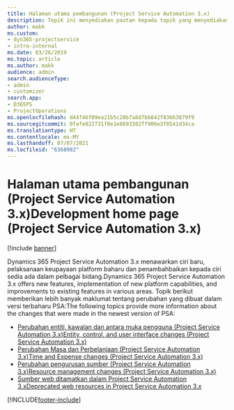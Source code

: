 ```yaml
---
title: Halaman utama pembangunan (Project Service Automation 3.x)
description: Topik ini menyediakan pautan kepada topik yang menyediakan maklumat pembangunan untuk Dynamics 365 Project Service Automation (PSA) versi 3.x.
author: makk
ms.custom:
- dyn365-projectservice
- intro-internal
ms.date: 03/26/2019
ms.topic: article
ms.author: makk
audience: admin
search.audienceType:
- admin
- customizer
search.app:
- D365PS
- ProjectOperations
ms.openlocfilehash: d44f46f09ea21b5c20b7a8d7bb842f83663879f9
ms.sourcegitcommit: 0fafe022731f0e1e8693382ff906e3f8541d34ca
ms.translationtype: HT
ms.contentlocale: ms-MY
ms.lasthandoff: 07/07/2021
ms.locfileid: "6368982"
---
```

# <a name="development-home-page-project-service-automation-3x"></a><span data-ttu-id="19fe1-103">Halaman utama pembangunan (Project Service Automation 3.x)</span><span class="sxs-lookup"><span data-stu-id="19fe1-103">Development home page (Project Service Automation 3.x)</span></span>

[!include [banner](../../includes/psa-now-project-operations.md)]

<span data-ttu-id="19fe1-104">Dynamics 365 Project Service Automation 3.x menawarkan ciri baru, pelaksanaan keupayaan platform baharu dan penambahbaikan kepada ciri sedia ada dalam pelbagai bidang.</span><span class="sxs-lookup"><span data-stu-id="19fe1-104">Dynamics 365 Project Service Automation 3.x offers new features, implementation of new platform capabilities, and improvements to existing features in various areas.</span></span> <span data-ttu-id="19fe1-105">Topik berikut memberikan lebih banyak maklumat tentang perubahan yang dibuat dalam versi terbaharu PSA:</span><span class="sxs-lookup"><span data-stu-id="19fe1-105">The following topics provide more information about the changes that were made in the newest version of PSA:</span></span>

- [<span data-ttu-id="19fe1-106">Perubahan entiti, kawalan dan antara muka pengguna (Project Service Automation 3.x)</span><span class="sxs-lookup"><span data-stu-id="19fe1-106">Entity, control, and user interface changes (Project Service Automation 3.x)</span></span>](../developer-guides/entity-changes-v3.x.md)
- [<span data-ttu-id="19fe1-107">Perubahan Masa dan Perbelanjaan (Project Service Automation 3.x)</span><span class="sxs-lookup"><span data-stu-id="19fe1-107">Time and Expense changes (Project Service Automation 3.x)</span></span>](../developer-guides/time-expense-changes-v3.x.md)
- [<span data-ttu-id="19fe1-108">Perubahan pengurusan sumber (Project Service Automation 3.x)</span><span class="sxs-lookup"><span data-stu-id="19fe1-108">Resource management changes (Project Service Automation 3.x)</span></span>](../developer-guides/resource-management-changes-v3.x.md)
- [<span data-ttu-id="19fe1-109">Sumber web ditamatkan dalam Project Service Automation 3.x</span><span class="sxs-lookup"><span data-stu-id="19fe1-109">Deprecated web resources in Project Service Automation 3.x</span></span>](../developer-guides/web-resources-deprecated-v3.x.md)


[!INCLUDE[footer-include](../../includes/footer-banner.md)]
